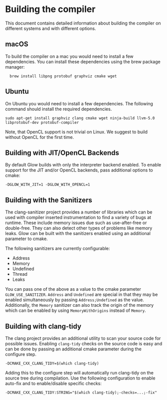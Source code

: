 # Building the compiler

This document contains detailed information about building the compiler on different
systems and with different options.

## macOS

To build the compiler on a mac you would need to install a few dependencies. You
can install these dependencies using the brew package manager:

  ```
    brew install libpng protobuf graphviz cmake wget
  ```

## Ubuntu

On Ubuntu you would need to install a few dependencies. The following command should install the required dependencies.

  ```
  sudo apt-get install graphviz clang cmake wget ninja-build llvm-5.0 libprotobuf-dev protobuf-compiler 
  ```

Note, that OpenCL support is not trivial on Linux. We suggest to build without OpenCL for the first time.

## Building with JIT/OpenCL Backends

By default Glow builds with only the interpreter backend enabled.  To enable
support for the JIT and/or OpenCL backends, pass additional options to cmake:

  ```
  -DGLOW_WITH_JIT=1 -DGLOW_WITH_OPENCL=1
  ```

## Building with the Sanitizers

The clang-sanitizer project provides a number of libraries which can be used with
compiler inserted instrumentation to find a variety of bugs at runtime.  These
include memory issues due such as use-after-free or double-free.  They can also
detect other types of problems like memory leaks.  Glow can be built with the
sanitizers enabled using an additional parameter to cmake.

The following sanitizers are currently configurable:

  - Address
  - Memory
  - Undefined
  - Thread
  - Leaks

You can pass one of the above as a value to the cmake parameter
`GLOW_USE_SANITIZER`.  `Address` and `Undefined` are special in that they may be
enabled simultaneously by passing `Address;Undefined` as the value.
Additionally, the `Memory` sanitizer can also track the origin of the memory
which can be enabled by using `MemoryWithOrigins` instead of `Memory`.

## Building with clang-tidy

The clang project provides an additional utility to scan your source code for
possible issues.  Enabling `clang-tidy` checks on the source code is easy and
can be done by passing an additional cmake parameter during the configure step.

  ```
  -DCMAKE_CXX_CLANG_TIDY=$(which clang-tidy)
  ```

Adding this to the configure step will automatically run clang-tidy on the
source tree during compilation. Use the following configuration to enable
auto-fix and to enable/disable specific checks:

  ```
  -DCMAKE_CXX_CLANG_TIDY:STRING="$(which clang-tidy);-checks=...;-fix"
  ```
